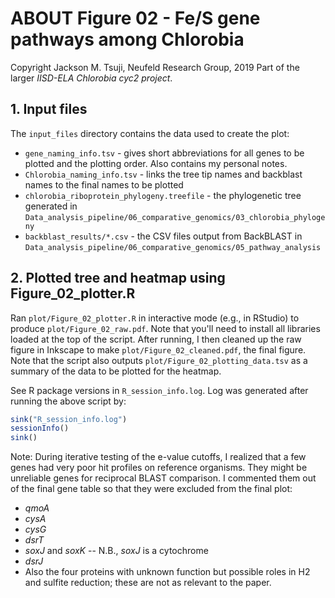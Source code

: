 # ABOUT Figure 02 - Fe/S gene pathways among Chlorobia
Copyright Jackson M. Tsuji, Neufeld Research Group, 2019
Part of the larger *IISD-ELA Chlorobia cyc2 project*.

## 1. Input files
The `input_files` directory contains the data used to create the plot:
- `gene_naming_info.tsv` - gives short abbreviations for all genes to be plotted and the plotting order. Also contains my personal notes.
- `Chlorobia_naming_info.tsv` - links the tree tip names and backblast names to the final names to be plotted
- `chlorobia_riboprotein_phylogeny.treefile` - the phylogenetic tree generated in `Data_analysis_pipeline/06_comparative_genomics/03_chlorobia_phylogeny`
- `backblast_results/*.csv` - the CSV files output from BackBLAST in `Data_analysis_pipeline/06_comparative_genomics/05_pathway_analysis`

## 2. Plotted tree and heatmap using Figure_02_plotter.R
Ran `plot/Figure_02_plotter.R` in interactive mode (e.g., in RStudio) to produce `plot/Figure_02_raw.pdf`. Note that you'll need to install all libraries loaded at the top of the script. After running, I then cleaned up the raw figure in Inkscape to make `plot/Figure_02_cleaned.pdf`, the final figure. Note that the script also outputs `plot/Figure_02_plotting_data.tsv` as a summary of the data to be plotted for the heatmap.

See R package versions in `R_session_info.log`. Log was generated after running the above script by:
```R
sink("R_session_info.log")
sessionInfo()
sink()
```

Note: During iterative testing of the e-value cutoffs, I realized that a few genes had very poor hit profiles on reference organisms. They might be unreliable genes for reciprocal BLAST comparison. I commented them out of the final gene table so that they were excluded from the final plot:
- _qmoA_
- _cysA_
- _cysG_
- _dsrT_
- _soxJ_ and _soxK_ -- N.B., _soxJ_ is a cytochrome
- _dsrJ_
- Also the four proteins with unknown function but possible roles in H2 and sulfite reduction; these are not as relevant to the paper.

